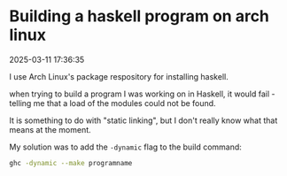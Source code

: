 # Building a haskell program on arch linux

2025-03-11 17:36:35

I use Arch Linux's package respository for installing haskell.

when trying to build a program I was working on in Haskell, it would fail - telling me that a load of the modules could not be found.

It is something to do with "static linking", but I don't really know what that means at the moment.

My solution was to add the `-dynamic` flag to the build command:

```bash
ghc -dynamic --make programname
```
